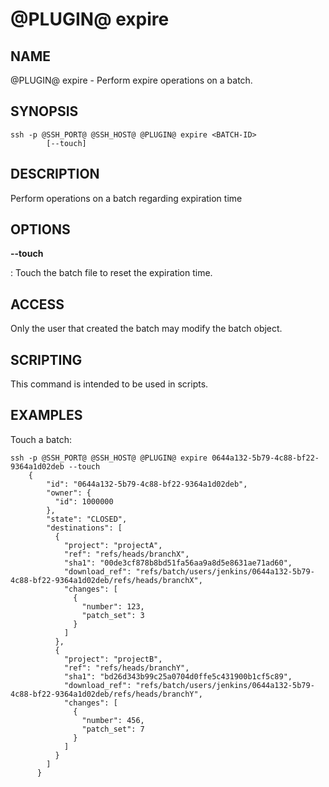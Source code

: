 @PLUGIN@ expire
===============

NAME
----
@PLUGIN@ expire - Perform expire operations on a batch.

SYNOPSIS
--------
```
ssh -p @SSH_PORT@ @SSH_HOST@ @PLUGIN@ expire <BATCH-ID>
        [--touch]
```

DESCRIPTION
-----------
Perform operations on a batch regarding expiration time

OPTIONS
-----------
**\-\-touch**

: Touch the batch file to reset the expiration time.

ACCESS
------
Only the user that created the batch may modify the batch object.

SCRIPTING
---------
This command is intended to be used in scripts.

EXAMPLES
--------

Touch a batch:

```
ssh -p @SSH_PORT@ @SSH_HOST@ @PLUGIN@ expire 0644a132-5b79-4c88-bf22-9364a1d02deb --touch
    {
        "id": "0644a132-5b79-4c88-bf22-9364a1d02deb",
        "owner": {
          "id": 1000000
        },
        "state": "CLOSED",
        "destinations": [
          {
            "project": "projectA",
            "ref": "refs/heads/branchX",
            "sha1": "00de3cf878b8bd51fa56aa9a8d5e8631ae71ad60",
            "download_ref": "refs/batch/users/jenkins/0644a132-5b79-4c88-bf22-9364a1d02deb/refs/heads/branchX",
            "changes": [
              {
                "number": 123,
                "patch_set": 3
              }
            ]
          },
          {
            "project": "projectB",
            "ref": "refs/heads/branchY",
            "sha1": "bd26d343b99c25a0704d0ffe5c431900b1cf5c89",
            "download_ref": "refs/batch/users/jenkins/0644a132-5b79-4c88-bf22-9364a1d02deb/refs/heads/branchY",
            "changes": [
              {
                "number": 456,
                "patch_set": 7
              }
            ]
          }
        ]
      }
```